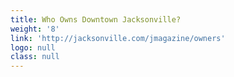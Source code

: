 ```yaml
---
title: Who Owns Downtown Jacksonville?
weight: '8'
link: 'http://jacksonville.com/jmagazine/owners'
logo: null
class: null
---
```


